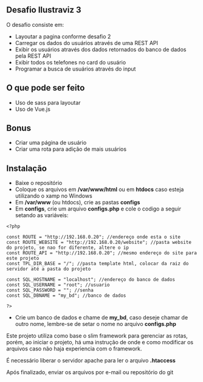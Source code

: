 ## Desafio Ilustraviz 3

O desafio consiste em:
- Layoutar a pagina conforme desafio 2
- Carregar os dados do usuários através de uma REST API
- Exibir os usuários através dos dados retornados do banco de dados pela REST API
- Exibir todos os telefones no card do usuário
- Programar a busca de usuários através do input

## O que pode ser feito

- Uso de sass para layoutar
- Uso de Vue.js

## Bonus

- Criar uma página de usuário
- Criar uma rota para adição de mais usuários

## Instalação

- Baixe o repositório
- Coloque os arquivos em **/var/www/html** ou em **htdocs** caso esteja utilizando o xamp no Windows
- Em **/var/www** (ou htdocs), crie as pastas **configs**
- Em **configs**, crie um arquivo **configs.php** e cole o codigo a seguir setando as variáveis:

```
<?php

const ROUTE = "http://192.168.0.20"; //endereço onde esta o site
const ROUTE_WEBSITE = "http://192.168.0.20/website"; //pasta website do projeto, se nao for diferente, altere o ip
const ROUTE_API = "http://192.168.0.20"; //mesmo endereço do site para este projeto
const TPL_DIR_BASE = "/"; //pasta template html, colocar da raiz do servidor até a pasta do projeto

const SQL_HOSTNAME = "localhost"; //endereço do banco de dados
const SQL_USERNAME = "root"; //usuario
const SQL_PASSWORD = ""; //senha
const SQL_DBNAME = "my_bd"; //banco de dados

?>
```

- Crie um banco de dados e chame de **my_bd**, caso deseje chamar de outro nome, lembre-se de setar o nome no arquivo **configs.php**



Este projeto utiliza como base o slim framework para gerenciar as rotas, porém, ao iniciar o projeto, há uma instrução de onde e como modificar os arquivos caso não haja experiencia com o framework.

É necessário liberar o servidor apache para ler o arquivo **.htaccess**

Após finalizado, enviar os arquivos por e-mail ou repositório do git
